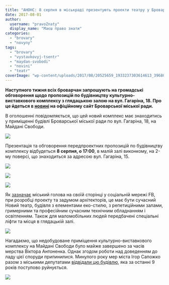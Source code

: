 ```yaml
---
title: "АНОНС: 8 серпня в міськраді презентують проекти театру у Броварах"
date: 2017-08-01
author: 
  username: "pravoZnaty"
  display_name: "Маєш право знати"
categories: 
  - "brovary"
  - "novyny"
tags: 
  - "brovary"
  - "vystavkovyj-tsentr"
  - "maydan-svobodi"
  - "novini"
  - "teatr"
coverImage: "wp-content/uploads/2017/08/20525659_1933237303614613_3968017336619555872_n.jpg"
---
```


**Наступного тижня всіх броварчан запрошують на громадські обговорення щодо пропозицій по будівництву культурно-виставкового комплексу з глядацькою залою на вул. Гагаріна, 18. Про це йдеться в [новині](https://brovary-rada.gov.ua/news/15450.html) на офіційному сайт Броварської міської ради.**

В оголошенні повідомляється, що цей новий комплекс має знаходитись у приміщенні будівлі Броварської міської ради по вул. Гагаріна, 18, на Майдані Свободи.

[![](https://mpz.brovary.org/wp-content/uploads/2017/08/fasadIMG_8328-1.jpg)](https://mpz.brovary.org/wp-content/uploads/2017/08/fasadIMG_8328-1.jpg)

Презентація та обговорення передпроектних пропозицій по будівництву комплексу відбудеться **8 серпня, о 17:00**, в малій залі виконкому, на 2-му поверсі, що знаходиться за адресою вул. Гагаріна, 15.

[![](https://mpz.brovary.org/wp-content/uploads/2017/08/Teatre1.jpg)](https://mpz.brovary.org/wp-content/uploads/2017/08/Teatre1.jpg)

[![](https://mpz.brovary.org/wp-content/uploads/2017/08/Teatre3.jpg)](https://mpz.brovary.org/wp-content/uploads/2017/08/Teatre3.jpg)

[![](https://mpz.brovary.org/wp-content/uploads/2017/08/Teatre2-e1501600242373.jpg)](https://mpz.brovary.org/wp-content/uploads/2017/08/Teatre2-e1501600242373.jpg)

Як [зазначає](https://www.facebook.com/i.sapozhko/posts/1933237596947917) міський голова на своїй сторінці у соціальній мережі FB, при розробці проекту та задумом архітекторів, це має бути сучасний Новий театр, будівля з елементами еко-стилю, з репетиційними залами, гримерними та професійним сучасним технічним обладнанням і освітленням. Також для маломобільних людей передбачені спеціальні ліфти та місця в глядацькій залі.

[![](https://mpz.brovary.org/wp-content/uploads/2017/08/teatr.jpg)](https://mpz.brovary.org/wp-content/uploads/2017/08/teatr.jpg)

Нагадаємо, що недобудоване приміщення культурно-виставкового комплексу на Майдані Свободи було майже завершено за часів мерства Віктора Антоненка. Однак згодом роботи над доведенням до ладу цієї споруди припинилися. Минулого року мер міста Ігор Сапожко разом з міськими депутатами [відвідали цю будівлю](https://mpz.brovary.org/vystavkovyj-tsentr-na-majdani-svobody-shho-za-stinamy-golovnogo-dovgobudu-brovariv-foto/), яка за останні 9 років поступово руйнується.

[![](https://mpz.brovary.org/wp-content/uploads/2017/08/IMG_8745.jpg)](https://mpz.brovary.org/wp-content/uploads/2017/08/IMG_8745.jpg)
